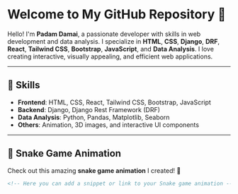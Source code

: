 # Welcome to My GitHub Repository 👋

Hello! I'm **Padam Damai**, a passionate developer with skills in web development and data analysis. I specialize in **HTML**, **CSS**, **Django**, **DRF**, **React**, **Tailwind CSS**, **Bootstrap**, **JavaScript**, and **Data Analysis**. I love creating interactive, visually appealing, and efficient web applications.

---

## 🚀 Skills

- **Frontend**: HTML, CSS, React, Tailwind CSS, Bootstrap, JavaScript
- **Backend**: Django, Django Rest Framework (DRF)
- **Data Analysis**: Python, Pandas, Matplotlib, Seaborn
- **Others**: Animation, 3D images, and interactive UI components

---

## 🐍 Snake Game Animation

Check out this amazing **snake game animation** I created! 🐍

```html
<!-- Here you can add a snippet or link to your Snake game animation -->
